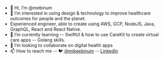 - 👋 Hi, I’m @mebinum
- 👀 I’m interested in using design & technology to improve healthcare outcomes for people and the planet.
- Experienced engineer, able to create using AWS, GCP, NodeJS, Java, GraphQL, React and React Native.
- 🌱 I’m currently learning 
  -- SwiftUI & how to use CareKit to create virtual care apps
  -- Golang skills.
- 💞️ I’m looking to collaborate on digital health apps
- 📫 How to reach me 
-- 🐦 [@mikeebinum](http://twitter.com/mikeebinum)
-- [LinkedIn](http://linkedin.com/in/mebinum)

<!---
mebinum/mebinum is a ✨ special ✨ repository because its `README.md` (this file) appears on your GitHub profile.
You can click the Preview link to take a look at your changes.
--->
